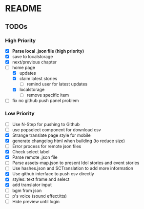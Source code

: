 # README

## TODOs

### High Priority

- [x] **Parse local .json file (high priority)**
- [x] save to localstorage
- [x] next/previous chapter
- [ ] home page
  - [x] updates
  - [x] claim latest stories
    - [ ] remind user for latest updates
  - [x] localstorage
    - [ ] remove specific item
- [ ] fix no github push panel problem

### Low Priority

- [ ] Use N-Step for pushing to Github
- [ ] use popselect component for download csv
- [x] Strange translate page style for mobile
- [x] generate changelog html when building (to reduce size)
- [ ] Error process for remote json files
- [x] Check select label
- [x] Parse remote .json file
- [ ] Parse assets-map.json to present Idol stories and event stories
- [ ] Use hashes.json and SCTranslation to add more information
- [x] Use github interface to push csv directly
- [x] styles: text frame and select
- [x] add translator input
- [ ] bgm from json
- [ ] p's voice (sound effect/tts)
- [ ] Hide preview until login
